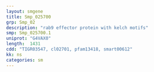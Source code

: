 ```yaml
---
layout: smgene
title: Smp_025700
grp: Smp_02
description: "rab9 effector protein with kelch motifs"
smp: Smp_025700.1
uniprot: "G4VAX0"
length:  1431
cdd: "TIGR03547, cl02701, pfam13418, smart00612"
kk: ns
categories: sm
---
```

